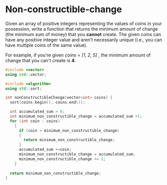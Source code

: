 # Non-constructible-change


Given an array of positive integers representing the values of coins in your
possession, write a function that returns the minimum amount of change (the
minimum sum of money) that you **cannot** create. The given coins can have
any positive integer value and aren't necessarily unique (i.e., you can have
multiple coins of the same value).

For example, if you're given *coins = [1, 2, 5]* , the minimum amount of change that you can't create is **4**.

```C++
#include <vector>
using std::vector;

#include <algorithm>
using std::sort;

int nonConstructibleChange(vector<int> coins) {  
  sort(coins.begin(), coins.end());

  int accumulated_sum = 0;
  int minimum_non_constructible_change = accumulated_sum +1;
  for (int coin : coins)
    {
      if (coin > minimum_non_constructible_change)
      {       
        return minimum_non_constructible_change;
      }
      accumulated_sum +=coin;
      minimum_non_constructible_change = accumulated_sum;
      minimum_non_constructible_change += 1;    
    }
  
  return minimum_non_constructible_change;
}

```